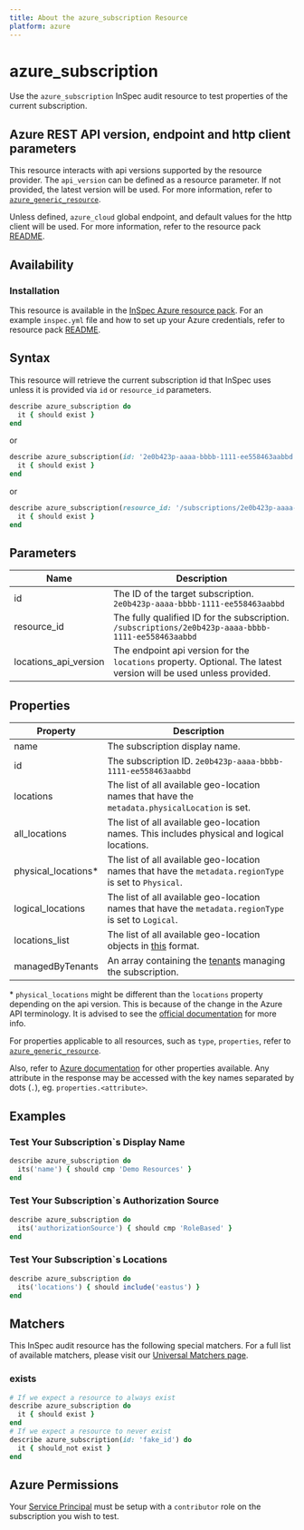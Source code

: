 ```yaml
---
title: About the azure_subscription Resource
platform: azure
---
```


# azure_subscription

Use the `azure_subscription` InSpec audit resource to test properties of the current subscription.

## Azure REST API version, endpoint and http client parameters

This resource interacts with api versions supported by the resource provider.
The `api_version` can be defined as a resource parameter.
If not provided, the latest version will be used.
For more information, refer to [`azure_generic_resource`](azure_generic_resource.md).

Unless defined, `azure_cloud` global endpoint, and default values for the http client will be used.
For more information, refer to the resource pack [README](../../README.md). 

## Availability

### Installation

This resource is available in the [InSpec Azure resource pack](https://github.com/inspec/inspec-azure). 
For an example `inspec.yml` file and how to set up your Azure credentials, refer to resource pack [README](../../README.md#Service-Principal).

## Syntax

This resource will retrieve the current subscription id that InSpec uses unless it is provided via `id` or `resource_id` parameters.
```ruby
describe azure_subscription do
  it { should exist }
end
```
or
```ruby
describe azure_subscription(id: '2e0b423p-aaaa-bbbb-1111-ee558463aabbd') do
  it { should exist }
end
```
or
```ruby
describe azure_subscription(resource_id: '/subscriptions/2e0b423p-aaaa-bbbb-1111-ee558463aabbd') do
  it { should exist }
end
```
## Parameters

| Name                                  | Description |
|---------------------------------------|-------------|
| id                                    | The ID of the target subscription. `2e0b423p-aaaa-bbbb-1111-ee558463aabbd` |
| resource_id                           | The fully qualified ID for the subscription. `/subscriptions/2e0b423p-aaaa-bbbb-1111-ee558463aabbd` |
| locations_api_version                 | The endpoint api version for the `locations` property. Optional. The latest version will be used unless provided. |

## Properties

| Property                  | Description |
|---------------------------|-------------|
| name                      | The subscription display name. |
| id                        | The subscription ID. `2e0b423p-aaaa-bbbb-1111-ee558463aabbd` |
| locations                 | The list of all available geo-location names that have the `metadata.physicalLocation` is set. |
| all_locations             | The list of all available geo-location names. This includes physical and logical locations. |
| physical_locations<superscript>*</superscript>        | The list of all available geo-location names that have the `metadata.regionType` is set to `Physical`. |
| logical_locations         | The list of all available geo-location names that have the `metadata.regionType` is set to `Logical`. |
| locations_list            | The list of all available geo-location objects in [this](https://docs.microsoft.com/en-us/rest/api/resources/subscriptions/listlocations#location) format. |
| managedByTenants          | An array containing the [tenants](https://docs.microsoft.com/en-us/rest/api/resources/subscriptions/get#managedbytenant) managing the subscription. |

<superscript>*</superscript> `physical_locations` might be different than the `locations` property depending on the api version.
This is because of the change in the Azure API terminology. It is advised to see the [official documentation](https://docs.microsoft.com/en-us/rest/api/resources/subscriptions/listlocations) for more info.

For properties applicable to all resources, such as `type`, `properties`, refer to [`azure_generic_resource`](azure_generic_resource.md#properties).

Also, refer to [Azure documentation](https://docs.microsoft.com/en-us/rest/api/resources/subscriptions/get#subscription) for other properties available. 
Any attribute in the response may be accessed with the key names separated by dots (`.`), eg. `properties.<attribute>`.

## Examples

### Test Your Subscription`s Display Name
```ruby
describe azure_subscription do
  its('name') { should cmp 'Demo Resources' }
end
```
### Test Your Subscription`s Authorization Source
```ruby
describe azure_subscription do
  its('authorizationSource') { should cmp 'RoleBased' }
end
```
### Test Your Subscription`s Locations
```ruby
describe azure_subscription do
  its('locations') { should include('eastus') }
end
```    
## Matchers

This InSpec audit resource has the following special matchers. For a full list of available matchers, please visit our [Universal Matchers page](https://www.inspec.io/docs/reference/matchers/).

### exists
```ruby
# If we expect a resource to always exist
describe azure_subscription do
  it { should exist }
end
# If we expect a resource to never exist
describe azure_subscription(id: 'fake_id') do
  it { should_not exist }
end
```
## Azure Permissions

Your [Service Principal](https://docs.microsoft.com/en-us/azure/azure-resource-manager/resource-group-create-service-principal-portal) must be setup with a `contributor` role on the subscription you wish to test.
